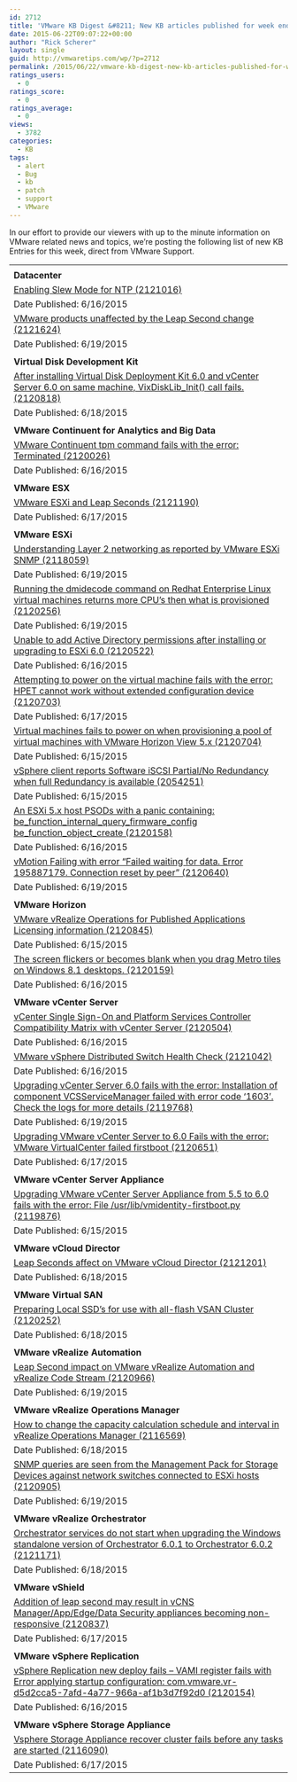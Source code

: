 ```yaml
---
id: 2712
title: 'VMware KB Digest &#8211; New KB articles published for week ending 6/20/15'
date: 2015-06-22T09:07:22+00:00
author: "Rick Scherer"
layout: single
guid: http://vmwaretips.com/wp/?p=2712
permalink: /2015/06/22/vmware-kb-digest-new-kb-articles-published-for-week-ending-62015/
ratings_users:
  - 0
ratings_score:
  - 0
ratings_average:
  - 0
views:
  - 3782
categories:
  - KB
tags:
  - alert
  - Bug
  - kb
  - patch
  - support
  - VMware
---
```

In our effort to provide our viewers with up to the minute information on VMware related news and topics, we&#8217;re posting the following list of new KB Entries for this week, direct from VMware Support.

<!--more-->

<table border="0" cellspacing="0" cellpadding="0">
  <tr>
    <td valign="bottom" width="727">
    </td>
  </tr>
  
  <tr>
    <td valign="top" width="727">
      <strong>Datacenter</strong>
    </td>
  </tr>
  
  <tr>
    <td valign="top" width="727">
      <a href="http://vmw.re/1GvmQBw">Enabling Slew Mode for NTP (2121016)</a>
    </td>
  </tr>
  
  <tr>
    <td valign="top" width="727">
      Date Published: 6/16/2015
    </td>
  </tr>
  
  <tr>
    <td valign="top" width="727">
      <a href="http://vmw.re/1GvmQRM">VMware products unaffected by the Leap Second change (2121624)</a>
    </td>
  </tr>
  
  <tr>
    <td valign="top" width="727">
      Date Published: 6/19/2015
    </td>
  </tr>
  
  <tr>
    <td valign="top" width="727">
    </td>
  </tr>
  
  <tr>
    <td valign="top" width="727">
      <strong>Virtual Disk Development Kit</strong>
    </td>
  </tr>
  
  <tr>
    <td valign="top" width="727">
      <a href="http://vmw.re/1H981ep">After installing Virtual Disk Deployment Kit 6.0 and vCenter Server 6.0 on same machine, VixDiskLib_Init() call fails. (2120818)</a>
    </td>
  </tr>
  
  <tr>
    <td valign="top" width="727">
      Date Published: 6/18/2015
    </td>
  </tr>
  
  <tr>
    <td valign="top" width="727">
    </td>
  </tr>
  
  <tr>
    <td valign="top" width="727">
      <strong>VMware Continuent for Analytics and Big Data</strong>
    </td>
  </tr>
  
  <tr>
    <td valign="top" width="727">
      <a href="http://vmw.re/1H983CU">VMware Continuent tpm command fails with the error: Terminated (2120026)</a>
    </td>
  </tr>
  
  <tr>
    <td valign="top" width="727">
      Date Published: 6/16/2015
    </td>
  </tr>
  
  <tr>
    <td valign="top" width="727">
    </td>
  </tr>
  
  <tr>
    <td valign="top" width="727">
      <strong>VMware ESX</strong>
    </td>
  </tr>
  
  <tr>
    <td valign="top" width="727">
      <a href="http://vmw.re/1GvmOJC">VMware ESXi and Leap Seconds (2121190)</a>
    </td>
  </tr>
  
  <tr>
    <td valign="top" width="727">
      Date Published: 6/17/2015
    </td>
  </tr>
  
  <tr>
    <td valign="top" width="727">
    </td>
  </tr>
  
  <tr>
    <td valign="top" width="727">
      <strong>VMware ESXi</strong>
    </td>
  </tr>
  
  <tr>
    <td valign="top" width="727">
      <a href="http://vmw.re/1GvmOJE">Understanding Layer 2 networking as reported by VMware ESXi SNMP (2118059)</a>
    </td>
  </tr>
  
  <tr>
    <td valign="top" width="727">
      Date Published: 6/19/2015
    </td>
  </tr>
  
  <tr>
    <td valign="top" width="727">
      <a href="http://vmw.re/1GvmOJG">Running the dmidecode command on Redhat Enterprise Linux virtual machines returns more CPU&#8217;s then what is provisioned (2120256)</a>
    </td>
  </tr>
  
  <tr>
    <td valign="top" width="727">
      Date Published: 6/19/2015
    </td>
  </tr>
  
  <tr>
    <td valign="top" width="727">
      <a href="http://vmw.re/1H983CX">Unable to add Active Directory permissions after installing or upgrading to ESXi 6.0 (2120522)</a>
    </td>
  </tr>
  
  <tr>
    <td valign="top" width="727">
      Date Published: 6/16/2015
    </td>
  </tr>
  
  <tr>
    <td valign="top" width="727">
      <a href="http://vmw.re/1GvmQRT">Attempting to power on the virtual machine fails with the error: HPET cannot work without extended configuration device (2120703)</a>
    </td>
  </tr>
  
  <tr>
    <td valign="top" width="727">
      Date Published: 6/17/2015
    </td>
  </tr>
  
  <tr>
    <td valign="top" width="727">
      <a href="http://vmw.re/1H983CZ">Virtual machines fails to power on when provisioning a pool of virtual machines with VMware Horizon View 5.x (2120704)</a>
    </td>
  </tr>
  
  <tr>
    <td valign="top" width="727">
      Date Published: 6/15/2015
    </td>
  </tr>
  
  <tr>
    <td valign="top" width="727">
      <a href="http://vmw.re/1H983D1">vSphere client reports Software iSCSI Partial/No Redundancy when full Redundancy is available (2054251)</a>
    </td>
  </tr>
  
  <tr>
    <td valign="top" width="727">
      Date Published: 6/15/2015
    </td>
  </tr>
  
  <tr>
    <td valign="top" width="727">
      <a href="http://vmw.re/1GvmQRV">An ESXi 5.x host PSODs with a panic containing: be_function_internal_query_firmware_config be_function_object_create (2120158)</a>
    </td>
  </tr>
  
  <tr>
    <td valign="top" width="727">
      Date Published: 6/16/2015
    </td>
  </tr>
  
  <tr>
    <td valign="top" width="727">
      <a href="http://vmw.re/1GvmOJL">vMotion Failing with error &#8220;Failed waiting for data. Error 195887179. Connection reset by peer&#8221; (2120640)</a>
    </td>
  </tr>
  
  <tr>
    <td valign="top" width="727">
      Date Published: 6/19/2015
    </td>
  </tr>
  
  <tr>
    <td valign="top" width="727">
    </td>
  </tr>
  
  <tr>
    <td valign="top" width="727">
      <strong>VMware Horizon </strong>
    </td>
  </tr>
  
  <tr>
    <td valign="top" width="727">
      <a href="http://vmw.re/1H983D9">VMware vRealize Operations for Published Applications Licensing information (2120845)</a>
    </td>
  </tr>
  
  <tr>
    <td valign="top" width="727">
      Date Published: 6/15/2015
    </td>
  </tr>
  
  <tr>
    <td valign="top" width="727">
      <a href="http://vmw.re/1H981ev">The screen flickers or becomes blank when you drag Metro tiles on Windows 8.1 desktops. (2120159)</a>
    </td>
  </tr>
  
  <tr>
    <td valign="top" width="727">
      Date Published: 6/16/2015
    </td>
  </tr>
  
  <tr>
    <td valign="top" width="727">
    </td>
  </tr>
  
  <tr>
    <td valign="top" width="727">
      <strong>VMware vCenter Server</strong>
    </td>
  </tr>
  
  <tr>
    <td valign="top" width="727">
      <a href="http://vmw.re/1H981uJ">vCenter Single Sign-On and Platform Services Controller Compatibility Matrix with vCenter Server (2120504)</a>
    </td>
  </tr>
  
  <tr>
    <td valign="top" width="727">
      Date Published: 6/16/2015
    </td>
  </tr>
  
  <tr>
    <td valign="top" width="727">
      <a href="http://vmw.re/1GvmOJR">VMware vSphere Distributed Switch Health Check (2121042)</a>
    </td>
  </tr>
  
  <tr>
    <td valign="top" width="727">
      Date Published: 6/16/2015
    </td>
  </tr>
  
  <tr>
    <td valign="top" width="727">
      <a href="http://vmw.re/1H981uL">Upgrading vCenter Server 6.0 fails with the error: Installation of component VCSServiceManager failed with error code &#8216;1603&#8217;. Check the logs for more details (2119768)</a>
    </td>
  </tr>
  
  <tr>
    <td valign="top" width="727">
      Date Published: 6/19/2015
    </td>
  </tr>
  
  <tr>
    <td valign="top" width="727">
      <a href="http://vmw.re/1GvmQRZ">Upgrading VMware vCenter Server to 6.0 Fails with the error: VMware VirtualCenter failed firstboot (2120651)</a>
    </td>
  </tr>
  
  <tr>
    <td valign="top" width="727">
      Date Published: 6/17/2015
    </td>
  </tr>
  
  <tr>
    <td valign="top" width="727">
    </td>
  </tr>
  
  <tr>
    <td valign="top" width="727">
      <strong>VMware vCenter Server Appliance </strong>
    </td>
  </tr>
  
  <tr>
    <td valign="top" width="727">
      <a href="http://vmw.re/1H981uP">Upgrading VMware vCenter Server Appliance from 5.5 to 6.0 fails with the error: File /usr/lib/vmidentity-firstboot.py (2119876)</a>
    </td>
  </tr>
  
  <tr>
    <td valign="top" width="727">
      Date Published: 6/15/2015
    </td>
  </tr>
  
  <tr>
    <td valign="top" width="727">
    </td>
  </tr>
  
  <tr>
    <td valign="top" width="727">
      <strong>VMware vCloud Director</strong>
    </td>
  </tr>
  
  <tr>
    <td valign="top" width="727">
      <a href="http://vmw.re/1GvmQS1">Leap Seconds affect on VMware vCloud Director (2121201)</a>
    </td>
  </tr>
  
  <tr>
    <td valign="top" width="727">
      Date Published: 6/18/2015
    </td>
  </tr>
  
  <tr>
    <td valign="top" width="727">
    </td>
  </tr>
  
  <tr>
    <td valign="top" width="727">
      <strong>VMware Virtual SAN</strong>
    </td>
  </tr>
  
  <tr>
    <td valign="top" width="727">
      <a href="http://vmw.re/1GvmOJT">Preparing Local SSD&#8217;s for use with all-flash VSAN Cluster (2120252)</a>
    </td>
  </tr>
  
  <tr>
    <td valign="top" width="727">
      Date Published: 6/18/2015
    </td>
  </tr>
  
  <tr>
    <td valign="top" width="727">
    </td>
  </tr>
  
  <tr>
    <td valign="top" width="727">
      <strong>VMware vRealize Automation</strong>
    </td>
  </tr>
  
  <tr>
    <td valign="top" width="727">
      <a href="http://vmw.re/1H983Tr">Leap Second impact on VMware vRealize Automation and vRealize Code Stream (2120966)</a>
    </td>
  </tr>
  
  <tr>
    <td valign="top" width="727">
      Date Published: 6/19/2015
    </td>
  </tr>
  
  <tr>
    <td valign="top" width="727">
    </td>
  </tr>
  
  <tr>
    <td valign="top" width="727">
      <strong>VMware vRealize Operations Manager</strong>
    </td>
  </tr>
  
  <tr>
    <td valign="top" width="727">
      <a href="http://vmw.re/1GvmQS3">How to change the capacity calculation schedule and interval in vRealize Operations Manager (2116569)</a>
    </td>
  </tr>
  
  <tr>
    <td valign="top" width="727">
      Date Published: 6/18/2015
    </td>
  </tr>
  
  <tr>
    <td valign="top" width="727">
      <a href="http://vmw.re/1GvmOJV">SNMP queries are seen from the Management Pack for Storage Devices against network switches connected to ESXi hosts (2120905)</a>
    </td>
  </tr>
  
  <tr>
    <td valign="top" width="727">
      Date Published: 6/19/2015
    </td>
  </tr>
  
  <tr>
    <td valign="top" width="727">
    </td>
  </tr>
  
  <tr>
    <td valign="top" width="727">
      <strong>VMware vRealize Orchestrator </strong>
    </td>
  </tr>
  
  <tr>
    <td valign="top" width="727">
      <a href="http://vmw.re/1H983Tt">Orchestrator services do not start when upgrading the Windows standalone version of Orchestrator 6.0.1 to Orchestrator 6.0.2 (2121171)</a>
    </td>
  </tr>
  
  <tr>
    <td valign="top" width="727">
      Date Published: 6/18/2015
    </td>
  </tr>
  
  <tr>
    <td valign="top" width="727">
    </td>
  </tr>
  
  <tr>
    <td valign="top" width="727">
      <strong>VMware vShield </strong>
    </td>
  </tr>
  
  <tr>
    <td valign="top" width="727">
      <a href="http://vmw.re/1H981uV">Addition of leap second may result in vCNS Manager/App/Edge/Data Security appliances becoming non-responsive (2120837)</a>
    </td>
  </tr>
  
  <tr>
    <td valign="top" width="727">
      Date Published: 6/17/2015
    </td>
  </tr>
  
  <tr>
    <td valign="top" width="727">
    </td>
  </tr>
  
  <tr>
    <td valign="top" width="727">
      <strong>VMware vSphere Replication</strong>
    </td>
  </tr>
  
  <tr>
    <td valign="top" width="727">
      <a href="http://vmw.re/1GvmP0b">vSphere Replication new deploy fails &#8211; VAMI register fails with Error applying startup configuration: com.vmware.vr-d5d2cca5-7afd-4a77-966a-af1b3d7f92d0 (2120154)</a>
    </td>
  </tr>
  
  <tr>
    <td valign="top" width="727">
      Date Published: 6/16/2015
    </td>
  </tr>
  
  <tr>
    <td valign="top" width="727">
    </td>
  </tr>
  
  <tr>
    <td valign="top" width="727">
      <strong>VMware vSphere Storage Appliance</strong>
    </td>
  </tr>
  
  <tr>
    <td valign="top" width="727">
      <a href="http://vmw.re/1GvmR8l">Vsphere Storage Appliance recover cluster fails before any tasks are started (2116090)</a>
    </td>
  </tr>
  
  <tr>
    <td valign="top" width="727">
      Date Published: 6/17/2015
    </td>
  </tr>
</table>

<div class="feedflare">
</div>